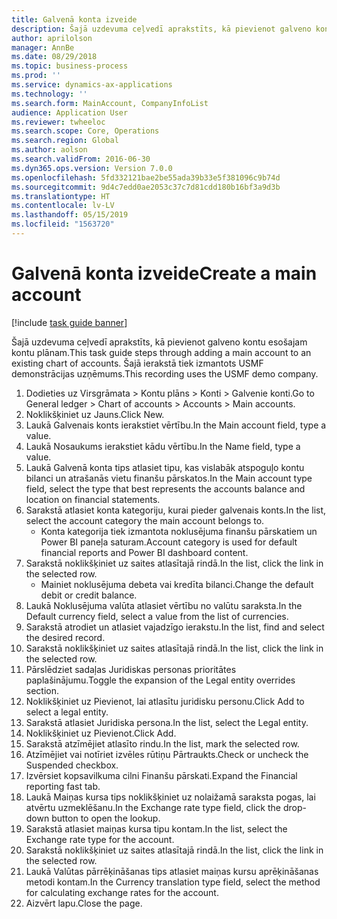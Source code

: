 ```yaml
---
title: Galvenā konta izveide
description: Šajā uzdevuma ceļvedī aprakstīts, kā pievienot galveno kontu esošajam kontu plānam.
author: aprilolson
manager: AnnBe
ms.date: 08/29/2018
ms.topic: business-process
ms.prod: ''
ms.service: dynamics-ax-applications
ms.technology: ''
ms.search.form: MainAccount, CompanyInfoList
audience: Application User
ms.reviewer: twheeloc
ms.search.scope: Core, Operations
ms.search.region: Global
ms.author: aolson
ms.search.validFrom: 2016-06-30
ms.dyn365.ops.version: Version 7.0.0
ms.openlocfilehash: 5fd332121bae2be55ada39b33e5f381096c9b74d
ms.sourcegitcommit: 9d4c7edd0ae2053c37c7d81cdd180b16bf3a9d3b
ms.translationtype: HT
ms.contentlocale: lv-LV
ms.lasthandoff: 05/15/2019
ms.locfileid: "1563720"
---
```

# <a name="create-a-main-account"></a><span data-ttu-id="72afb-103">Galvenā konta izveide</span><span class="sxs-lookup"><span data-stu-id="72afb-103">Create a main account</span></span>

[!include [task guide banner](../../includes/task-guide-banner.md)]

<span data-ttu-id="72afb-104">Šajā uzdevuma ceļvedī aprakstīts, kā pievienot galveno kontu esošajam kontu plānam.</span><span class="sxs-lookup"><span data-stu-id="72afb-104">This task guide steps through adding a main account to an existing chart of accounts.</span></span> <span data-ttu-id="72afb-105">Šajā ierakstā tiek izmantots USMF demonstrācijas uzņēmums.</span><span class="sxs-lookup"><span data-stu-id="72afb-105">This recording uses the USMF demo company.</span></span>  

1. <span data-ttu-id="72afb-106">Dodieties uz Virsgrāmata > Kontu plāns > Konti > Galvenie konti.</span><span class="sxs-lookup"><span data-stu-id="72afb-106">Go to General ledger > Chart of accounts > Accounts > Main accounts.</span></span>
2. <span data-ttu-id="72afb-107">Noklikšķiniet uz Jauns.</span><span class="sxs-lookup"><span data-stu-id="72afb-107">Click New.</span></span>
3. <span data-ttu-id="72afb-108">Laukā Galvenais konts ierakstiet vērtību.</span><span class="sxs-lookup"><span data-stu-id="72afb-108">In the Main account field, type a value.</span></span>
4. <span data-ttu-id="72afb-109">Laukā Nosaukums ierakstiet kādu vērtību.</span><span class="sxs-lookup"><span data-stu-id="72afb-109">In the Name field, type a value.</span></span>
5. <span data-ttu-id="72afb-110">Laukā Galvenā konta tips atlasiet tipu, kas vislabāk atspoguļo kontu bilanci un atrašanās vietu finanšu pārskatos.</span><span class="sxs-lookup"><span data-stu-id="72afb-110">In the Main account type field, select the type that best represents the accounts balance and location on financial statements.</span></span>
6. <span data-ttu-id="72afb-111">Sarakstā atlasiet konta kategoriju, kurai pieder galvenais konts.</span><span class="sxs-lookup"><span data-stu-id="72afb-111">In the list, select the account category the main account belongs to.</span></span>
    * <span data-ttu-id="72afb-112">Konta kategorija tiek izmantota noklusējuma finanšu pārskatiem un Power BI paneļa saturam.</span><span class="sxs-lookup"><span data-stu-id="72afb-112">Account category is used for default financial reports and Power BI dashboard content.</span></span>  
7. <span data-ttu-id="72afb-113">Sarakstā noklikšķiniet uz saites atlasītajā rindā.</span><span class="sxs-lookup"><span data-stu-id="72afb-113">In the list, click the link in the selected row.</span></span>
    * <span data-ttu-id="72afb-114">Mainiet noklusējuma debeta vai kredīta bilanci.</span><span class="sxs-lookup"><span data-stu-id="72afb-114">Change the default debit or credit balance.</span></span>  
8. <span data-ttu-id="72afb-115">Laukā Noklusējuma valūta atlasiet vērtību no valūtu saraksta.</span><span class="sxs-lookup"><span data-stu-id="72afb-115">In the Default currency field, select a value from the list of currencies.</span></span>
9. <span data-ttu-id="72afb-116">Sarakstā atrodiet un atlasiet vajadzīgo ierakstu.</span><span class="sxs-lookup"><span data-stu-id="72afb-116">In the list, find and select the desired record.</span></span>
10. <span data-ttu-id="72afb-117">Sarakstā noklikšķiniet uz saites atlasītajā rindā.</span><span class="sxs-lookup"><span data-stu-id="72afb-117">In the list, click the link in the selected row.</span></span>
11. <span data-ttu-id="72afb-118">Pārslēdziet sadaļas Juridiskas personas prioritātes paplašinājumu.</span><span class="sxs-lookup"><span data-stu-id="72afb-118">Toggle the expansion of the Legal entity overrides section.</span></span>
12. <span data-ttu-id="72afb-119">Noklikšķiniet uz Pievienot, lai atlasītu juridisku personu.</span><span class="sxs-lookup"><span data-stu-id="72afb-119">Click Add to select a legal entity.</span></span>
13. <span data-ttu-id="72afb-120">Sarakstā atlasiet Juridiska persona.</span><span class="sxs-lookup"><span data-stu-id="72afb-120">In the list, select the Legal entity.</span></span>
14. <span data-ttu-id="72afb-121">Noklikšķiniet uz Pievienot.</span><span class="sxs-lookup"><span data-stu-id="72afb-121">Click Add.</span></span>
15. <span data-ttu-id="72afb-122">Sarakstā atzīmējiet atlasīto rindu.</span><span class="sxs-lookup"><span data-stu-id="72afb-122">In the list, mark the selected row.</span></span>
16. <span data-ttu-id="72afb-123">Atzīmējiet vai notīriet izvēles rūtiņu Pārtraukts.</span><span class="sxs-lookup"><span data-stu-id="72afb-123">Check or uncheck the Suspended checkbox.</span></span>
17. <span data-ttu-id="72afb-124">Izvērsiet kopsavilkuma cilni Finanšu pārskati.</span><span class="sxs-lookup"><span data-stu-id="72afb-124">Expand the Financial reporting fast tab.</span></span>
18. <span data-ttu-id="72afb-125">Laukā Maiņas kursa tips noklikšķiniet uz nolaižamā saraksta pogas, lai atvērtu uzmeklēšanu.</span><span class="sxs-lookup"><span data-stu-id="72afb-125">In the Exchange rate type field, click the drop-down button to open the lookup.</span></span>
19. <span data-ttu-id="72afb-126">Sarakstā atlasiet maiņas kursa tipu kontam.</span><span class="sxs-lookup"><span data-stu-id="72afb-126">In the list, select the Exchange rate type for the account.</span></span>
20. <span data-ttu-id="72afb-127">Sarakstā noklikšķiniet uz saites atlasītajā rindā.</span><span class="sxs-lookup"><span data-stu-id="72afb-127">In the list, click the link in the selected row.</span></span>
21. <span data-ttu-id="72afb-128">Laukā Valūtas pārrēķināšanas tips atlasiet maiņas kursu aprēķināšanas metodi kontam.</span><span class="sxs-lookup"><span data-stu-id="72afb-128">In the Currency translation type field, select the method for calculating exchange rates for the account.</span></span>
22. <span data-ttu-id="72afb-129">Aizvērt lapu.</span><span class="sxs-lookup"><span data-stu-id="72afb-129">Close the page.</span></span>

